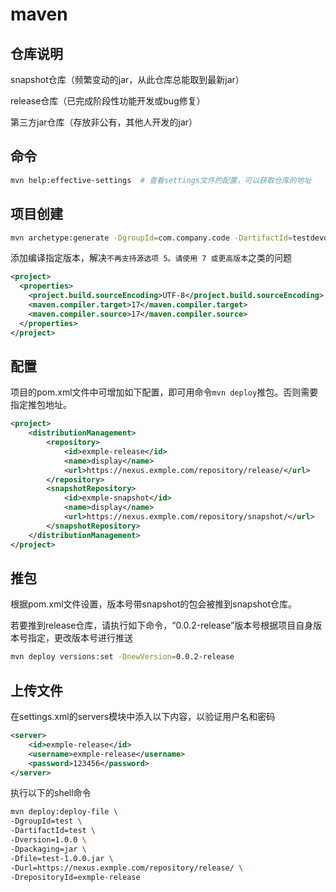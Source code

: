 # maven

## 仓库说明

snapshot仓库（频繁变动的jar，从此仓库总能取到最新jar）

release仓库（已完成阶段性功能开发或bug修复）

第三方jar仓库（存放非公有，其他人开发的jar）

## 命令

``` bash
mvn help:effective-settings  # 查看settings文件的配置，可以获取仓库的地址
```

## 项目创建

``` bash
mvn archetype:generate -DgroupId=com.company.code -DartifactId=testdevops -DarchetypeArtifactId=maven-archetype-quickstart -DinteractiveMode=false  # 创建项目
```

添加编译指定版本，解决`不再支持源选项 5。请使用 7 或更高版本`之类的问题

``` xml
<project>
  <properties>
    <project.build.sourceEncoding>UTF-8</project.build.sourceEncoding>
    <maven.compiler.target>17</maven.compiler.target>
    <maven.compiler.source>17</maven.compiler.source>
  </properties>
</project>
```

## 配置

项目的pom.xml文件中可增加如下配置，即可用命令`mvn deploy`推包。否则需要指定推包地址。

```xml
<project>
    <distributionManagement>
        <repository>
            <id>exmple-release</id>
            <name>display</name>
            <url>https://nexus.exmple.com/repository/release/</url>
        </repository>
        <snapshotRepository>
            <id>exmple-snapshot</id>
            <name>display</name>
            <url>https://nexus.exmple.com/repository/snapshot/</url>
        </snapshotRepository>
    </distributionManagement>
</project>
```

## 推包

根据pom.xml文件设置，版本号带snapshot的包会被推到snapshot仓库。

若要推到release仓库，请执行如下命令，“0.0.2-release”版本号根据项目自身版本号指定，更改版本号进行推送

```bash
mvn deploy versions:set -DnewVersion=0.0.2-release
```
## 上传文件

在settings.xml的servers模块中添入以下内容，以验证用户名和密码

``` xml
<server>
    <id>exmple-release</id>
    <username>exmple-release</username>
    <password>123456</password>
</server>
```

执行以下的shell命令

``` bash
mvn deploy:deploy-file \
-DgroupId=test \
-DartifactId=test \
-Dversion=1.0.0 \
-Dpackaging=jar \
-Dfile=test-1.0.0.jar \
-Durl=https://nexus.exmple.com/repository/release/ \
-DrepositoryId=exmple-release
```